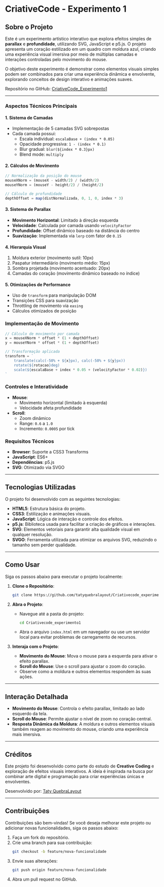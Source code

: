 
# CriativeCode - Experimento 1

## Sobre o Projeto

Este é um experimento artístico interativo que explora efeitos simples de **parallax** e **profundidade**, utilizando  SVG, JavaScript e p5.js. 
O projeto apresenta um coração estilizado em um quadro com moldura azul, criando uma experiência visual imersiva por meio de múltiplas camadas e interações controladas pelo movimento do mouse.

O objetivo deste experimento é demonstrar como elementos visuais simples podem ser combinados para criar uma experiência dinâmica e envolvente, explorando conceitos de design interativo e animações suaves.

Repositório no GitHub: [CriativeCode_Experimento1](https://github.com/tatyquebralayout/Criativecode_experimento1.git)

---

### Aspectos Técnicos Principais

#### 1. Sistema de Camadas
- Implementação de 5 camadas SVG sobrepostas
- Cada camada possui:
  - Escala individual: `escalaBase + (index * 0.05)`
  - Opacidade progressiva: `1 - (index * 0.1)`
  - Blur gradual: `blur(${index * 0.3}px)`
  - Blend mode: `multiply`

#### 2. Cálculos de Movimento
```javascript
// Normalização da posição do mouse
mouseXNorm = (mouseX - width/2) / (width/2)
mouseYNorm = (mouseY - height/2) / (height/2)

// Cálculo de profundidade
depthOffset = map(distNormalizada, 0, 1, 0, index * 3)
```

#### 3. Sistema de Parallax
- **Movimento Horizontal**: Limitado à direção esquerda
- **Velocidade**: Calculada por camada usando `velocityFactor`
- **Profundidade**: Offset dinâmico baseado na distância do centro
- **Suavização**: Implementada via `lerp` com fator de `0.15`

#### 4. Hierarquia Visual
1. Moldura exterior (movimento sutil: 10px)
2. Paspatur intermediário (movimento médio: 15px)
3. Sombra projetada (movimento acentuado: 20px)
4. Camadas do coração (movimento dinâmico baseado no índice)

#### 5. Otimizações de Performance
- Uso de `transform` para manipulação DOM
- Transições CSS para suavização
- Throttling de movimento via `easing`
- Cálculos otimizados de posição

### Implementação de Movimento

```javascript
// Cálculo de movimento por camada
x = mouseXNorm * offset * (1 + depthOffset)
y = mouseYNorm * offset * (1 + depthOffset)

// Transformação aplicada
transform = `
    translate(calc(-50% + ${x}px), calc(-50% + ${y}px))
    rotate(${rotacao}deg)
    scale(${escalaBase + index * 0.05 + (velocityFactor * 0.02)})
`
```

### Controles e Interatividade
- **Mouse**: 
  - Movimento horizontal (limitado à esquerda)
  - Velocidade afeta profundidade
- **Scroll**: 
  - Zoom dinâmico
  - Range: `0.6` a `1.0`
  - Incremento: `0.0005` por tick

### Requisitos Técnicos
- **Browser**: Suporte a CSS3 Transforms
- **JavaScript**: ES6+
- **Dependências**: p5.js
- **SVG**: Otimizado via SVGO

---

## Tecnologias Utilizadas

O projeto foi desenvolvido com as seguintes tecnologias:

- **HTML5**: Estrutura básica do projeto.
- **CSS3**: Estilização e animações visuais.
- **JavaScript**: Lógica de interação e controle dos efeitos.
- **p5.js**: Biblioteca usada para facilitar a criação de gráficos e interações.
- **SVG**: Elementos vetoriais para garantir alta qualidade visual em qualquer resolução.
- **SVGO**: Ferramenta utilizada para otimizar os arquivos SVG, reduzindo o tamanho sem perder qualidade.

---

## Como Usar

Siga os passos abaixo para executar o projeto localmente:

1. **Clone o Repositório**:
   ```bash
   git clone https://github.com/tatyquebralayout/Criativecode_experimento1.git
   ```

2. **Abra o Projeto**:
   - Navegue até a pasta do projeto:
     ```bash
     cd Criativecode_experimento1
     ```
   - Abra o arquivo `index.html` em um navegador ou use um servidor local para evitar problemas de carregamento de recursos.

3. **Interaja com o Projeto**:
   - **Movimento do Mouse**: Mova o mouse para a esquerda para ativar o efeito parallax.
   - **Scroll do Mouse**: Use o scroll para ajustar o zoom do coração.
   - Observe como a moldura e outros elementos respondem às suas ações.

---

## Interação Detalhada

- **Movimento do Mouse**: Controla o efeito parallax, limitado ao lado esquerdo da tela.
- **Scroll do Mouse**: Permite ajustar o nível de zoom no coração central.
- **Resposta Dinâmica da Moldura**: A moldura e outros elementos visuais também reagem ao movimento do mouse, criando uma experiência mais imersiva.

---

## Créditos

Este projeto foi desenvolvido como parte do estudo de **Creative Coding** e exploração de efeitos visuais interativos. A ideia é inspirada na busca por combinar arte digital e programação para criar experiências únicas e envolventes.

Desenvolvido por: [Taty QuebraLayout](https://github.com/tatyquebralayout)

---

## Contribuições

Contribuições são bem-vindas! Se você deseja melhorar este projeto ou adicionar novas funcionalidades, siga os passos abaixo:

1. Faça um fork do repositório.
2. Crie uma branch para sua contribuição:
   ```bash
   git checkout -b feature/nova-funcionalidade
   ```
3. Envie suas alterações:
   ```bash
   git push origin feature/nova-funcionalidade
   ```
4. Abra um pull request no GitHub.


